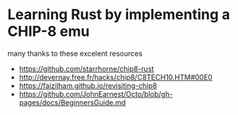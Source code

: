 
# Learning Rust by implementing a CHIP-8 emu

many thanks to these excelent resources

- https://github.com/starrhorne/chip8-rust
- http://devernay.free.fr/hacks/chip8/C8TECH10.HTM#00E0
- https://faizilham.github.io/revisiting-chip8
- https://github.com/JohnEarnest/Octo/blob/gh-pages/docs/BeginnersGuide.md

